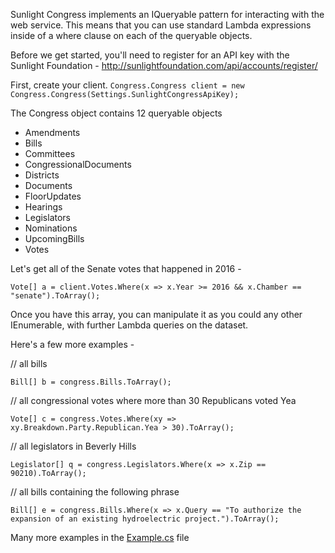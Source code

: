 Sunlight Congress implements an IQueryable pattern for interacting with the web service. This means that you can use standard Lambda expressions inside of a where clause on each of the queryable objects.

Before we get started, you'll need to register for an API key with the Sunlight Foundation - 
http://sunlightfoundation.com/api/accounts/register/

First, create your client.
`Congress.Congress client = new Congress.Congress(Settings.SunlightCongressApiKey);`

The Congress object contains 12 queryable objects
- Amendments
- Bills
- Committees
- CongressionalDocuments
- Districts
- Documents
- FloorUpdates
- Hearings
- Legislators
- Nominations
- UpcomingBills
- Votes

Let's get all of the Senate votes that happened in 2016 -

`Vote[] a = client.Votes.Where(x => x.Year >= 2016 && x.Chamber == "senate").ToArray();`

Once you have this array, you can manipulate it as you could any other IEnumerable, with further Lambda queries on the dataset.

Here's a few more examples - 

// all bills

```Bill[] b = congress.Bills.ToArray();```

// all congressional votes where more than 30 Republicans voted Yea

```Vote[] c = congress.Votes.Where(xy => xy.Breakdown.Party.Republican.Yea > 30).ToArray();```

// all legislators in Beverly Hills

```Legislator[] q = congress.Legislators.Where(x => x.Zip == 90210).ToArray();```

// all bills containing the following phrase

```Bill[] e = congress.Bills.Where(x => x.Query == "To authorize the expansion of an existing hydroelectric project.").ToArray();```

Many more examples in the [Example.cs]() file
